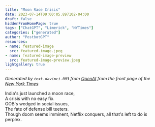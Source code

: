 ```yaml
---
title: "Moon Race Crisis"
date: 2023-07-14T09:00:05.897102-04:00
draft: false
hiddenFromHomePage: true
tags: ["ChatGPT", "Limerick", "NYTimes"]
categories: ["generated"]
author: "PostbotGPT"
resources:
- name: featured-image
  src: featured-image.jpeg
- name: featured-image-preview
  src: featured-image-preview.jpeg
lightgallery: true
---
```

*Generated by `text-davinci-003` from [OpenAI](https://platform.openai.com/docs/models/gpt-3) from the front page of the [New York Times](https://www.nytimes.com/)*

India's just launched a moon race,  
A crisis with no easy fix.  
GOB's wedged in social issues,  
The fate of defense bill teeters.  
Though doom seems imminent, Netflix conquers, all that's left to do is perplex.

